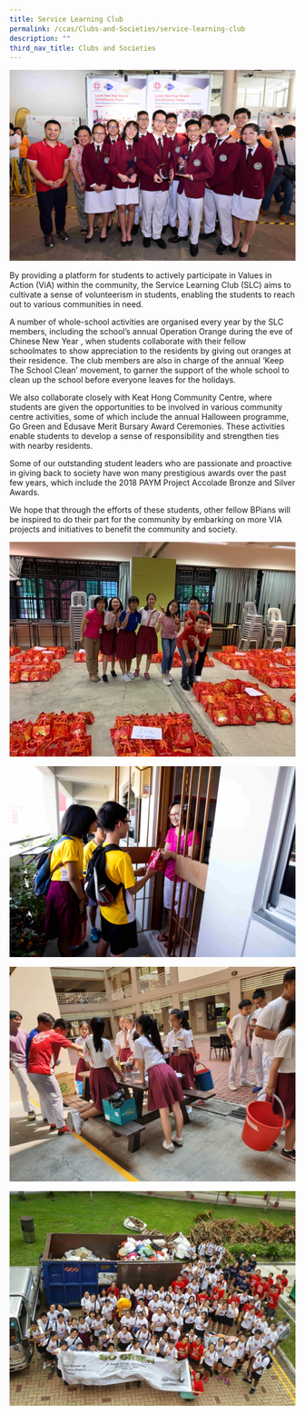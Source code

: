 ```yaml
---
title: Service Learning Club
permalink: /ccas/Clubs-and-Societies/service-learning-club
description: ""
third_nav_title: Clubs and Societies
---
```

![](/images/slc1.jpeg)

By providing a platform for students to actively participate in Values in Action (ViA) within the community, the Service Learning Club (SLC) aims to cultivate a sense of volunteerism in students, enabling the students to reach out to various communities in need.

  

A number of whole-school activities are organised every year by the SLC members, including the school’s annual Operation Orange during the eve of Chinese New Year , when students collaborate with their fellow schoolmates to show appreciation to the residents by giving out oranges at their residence. The club members are also in charge of the annual ‘Keep The School Clean’ movement, to garner the support of the whole school to clean up the school before everyone leaves for the holidays.

  

We also collaborate closely with Keat Hong Community Centre, where students are given the opportunities to be involved in various community centre activities, some of which include the annual Halloween programme, Go Green and Edusave Merit Bursary Award Ceremonies. These activities enable students to develop a sense of responsibility and strengthen ties with nearby residents.

  

Some of our outstanding student leaders who are passionate and proactive in giving back to society have won many prestigious awards over the past few years, which include the 2018 PAYM Project Accolade Bronze and Silver Awards.

  

We hope that through the efforts of these students, other fellow BPians will be inspired to do their part for the community by embarking on more VIA projects and initiatives to benefit the community and society.

  

![](/images/slc2.jpeg)  

![](/images/slc3.jpeg)

![](/images/slc4.jpeg)

![](/images/slc5.jpeg)